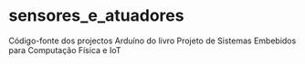 # sensores_e_atuadores
Código-fonte dos projectos Arduíno do livro Projeto de Sistemas Embebidos para Computação Física e IoT
